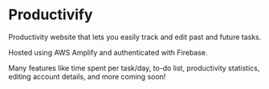 # Productivify

Productivity website that lets you easily track and edit past and future tasks.

Hosted using AWS Amplify and authenticated with Firebase.

Many features like time spent per task/day, to-do list, productivity statistics, editing account details, and more coming soon!
